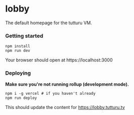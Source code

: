 # lobby

The default homepage for the tutturu VM.

### Getting started

```
npm install
npm run dev
```

Your browser should open at https://localhost:3000

### Deploying

**Make sure you're not running rollup (development mode).**

```
npm i -g vercel # if you haven't already
npm run deploy
```

This should update the content for https://lobby.tutturu.tv

